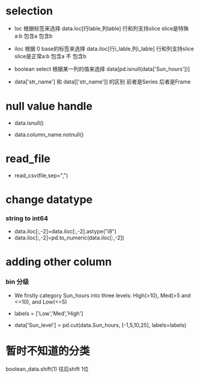 selection
=========

- loc 根据标签来选择   data.loc[行lable,列lable]   行和列支持slice  slice是特殊a:b 包含a 包含b

- iloc 根据 0 base的标签来选择   data.iloc[行i_lable,列i_lable]   行和列支持slice  slice是正常a:b 包含a 不 包含b

- boolean select 根据某一列的值来选择 data[pd.isnull(data['Sun_hours'])] 

- data['str_name'] 和 data[['str_name']] 的区别 前者是Series 后者是Frame

null value handle
=================

- data.isnull()

- data.column_name.notnull()

read_file
=========

- read_csv(file,sep=",")


change datatype
===============

### string to int64

- data.iloc[:,-2]=data.iloc[:,-2].astype("i8")   
- data.iloc[:,-2]=pd.to_numeric(data.iloc[:,-2])   


adding other column
==================

### bin 分级
- We firstly category Sun_hours into three levels: High(>10), Med(>5 and <=10), and Low(<=5)

- labels = ['Low','Med','High']

- data['Sun_level'] = pd.cut(data.Sun_hours, [-1,5,10,25], labels=labels)


暂时不知道的分类
===============
boolean_data.shift(1)   往后shift 1位
